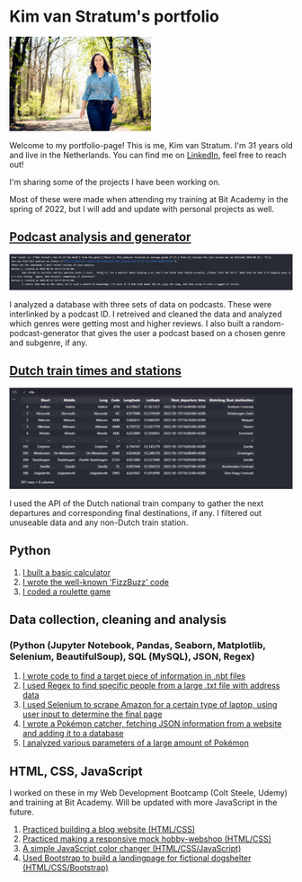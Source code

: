 # Kim van Stratum's portfolio

<img src="images/bplp.jpg" width="50%" height="auto">

Welcome to my portfolio-page! This is me, Kim van Stratum. I'm 31 years old and live in the Netherlands.
You can find me on [LinkedIn](https://www.linkedin.com/in/kimvanstratum/), feel free to reach out! 

I'm sharing some of the projects I have been working on. 

Most of these were made when attending my training at Bit Academy in the spring of 2022, but I will add and update with personal projects as well. 

## [Podcast analysis and generator](https://github.com/KimvanSt/portfolio/tree/main/podcast)
<img src="images/podcastresult.png">

I analyzed a database with three sets of data on podcasts. These were interlinked by a podcast ID. I retreived and cleaned the data and analyzed which genres were getting most and higher reviews. I also built a random-podcast-generator that gives the user a podcast based on a chosen genre and subgenre, if any.

## [Dutch train times and stations](https://github.com/KimvanSt/portfolio/tree/main/NS-stations)
<img src="images/nsresult.png">

I used the API of the Dutch national train company to gather the next departures and corresponding final destinations, if any. I filtered out unuseable data and any non-Dutch train station. 

## Python
1. [I built a basic calculator](https://github.com/KimvanSt/portfolio/blob/main/calculator.py)
2. [I wrote the well-known 'FizzBuzz' code](https://github.com/KimvanSt/portfolio/blob/main/fizzbuzz.py)
3. [I coded a roulette game](https://github.com/KimvanSt/portfolio/blob/main/roulette.py)

## Data collection, cleaning and analysis 
### (Python (Jupyter Notebook, Pandas, Seaborn, Matplotlib, Selenium, BeautifulSoup), SQL (MySQL), JSON, Regex)
1. [I wrote code to find a target piece of information in .nbt files](https://github.com/KimvanSt/portfolio/tree/main/minecraft-chests)
2. [I used Regex to find specific people from a large .txt file with address data](https://github.com/KimvanSt/portfolio/tree/main/people-file)
3. [I used Selenium to scrape Amazon for a certain type of laptop, using user input to determine the final page](https://github.com/KimvanSt/portfolio/tree/main/scrape-laptops)
4. [I wrote a Pokémon catcher, fetching JSON information from a website and adding it to a database](https://github.com/KimvanSt/portfolio/tree/main/Pokemon-catcher)
4. [I analyzed various parameters of a large amount of Pokémon](https://github.com/KimvanSt/portfolio/tree/main/Pokemon-analysis)

## HTML, CSS, JavaScript
I worked on these in my Web Development Bootcamp (Colt Steele, Udemy) and training at Bit Academy. Will be updated with more JavaScript in the future.
1. [Practiced building a blog website (HTML/CSS)](https://laloesblog.kimm501.repl.co/)
2. [Practiced making a responsive mock hobby-webshop (HTML/CSS)](https://ruudsrommelhok.kimm501.repl.co/index.html)
3. [A simple JavaScript color changer (HTML/CSS/JavaScript)](https://colorpicker.kimm501.repl.co/)
4. [Used Bootstrap to build a landingpage for fictional dogshelter (HTML/CSS/Bootstrap)](https://boopbuddieslanding.kimm501.repl.co/)
